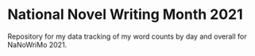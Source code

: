 # National Novel Writing Month 2021

Repository for my data tracking of my word counts by day and overall for NaNoWriMo 2021.
